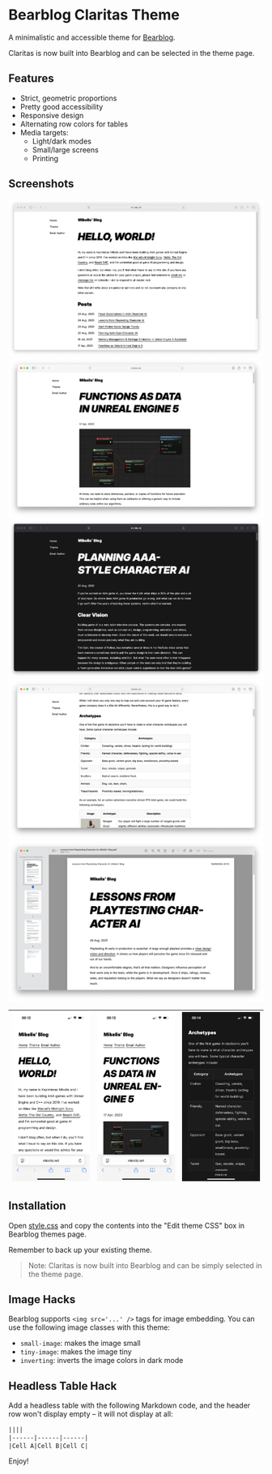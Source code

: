 # Bearblog Claritas Theme
A minimalistic and accessible theme for [Bearblog](https://bearblog.dev/).

Claritas is now built into Bearblog and can be selected in the theme page.

## Features
- Strict, geometric proportions
- Pretty good accessibility
- Responsive design
- Alternating row colors for tables
- Media targets:
    - Light/dark modes
    - Small/large screens
    - Printing

## Screenshots
![Main](screenshots/001.png)
![Post](screenshots/002.png)
![Dark Mode](screenshots/003.png)
![Tables](screenshots/004.png)
![Print](screenshots/005.png)

| ![Mobile Main](screenshots/006.png) | ![Mobile Post](screenshots/007.png) | ![Mobile Dark](screenshots/008.png) |
|-------------------------------------|-------------------------------------|-------------------------------------|


## Installation
Open [style.css](https://raw.githubusercontent.com/kazimieras-mi/bearblog-claritas-theme/refs/heads/main/style.css) and copy the contents into the "Edit theme CSS" box in Bearblog themes page.

Remember to back up your existing theme.

> Note: Claritas is now built into Bearblog and can be simply selected in the theme page.

## Image Hacks
Bearblog supports `<img src='...' />` tags for image embedding. You can use the following image classes with this theme:
- `small-image`: makes the image small
- `tiny-image`: makes the image tiny
- `inverting`: inverts the image colors in dark mode

## Headless Table Hack
Add a headless table with the following Markdown code, and the header row won't display empty – it will not display at all:
```
||||
|------|------|------|
|Cell A|Cell B|Cell C|
```

Enjoy!

